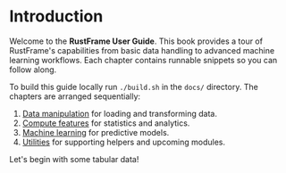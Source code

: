 # Introduction

Welcome to the **RustFrame User Guide**. This book provides a tour of
RustFrame's capabilities from basic data handling to advanced machine learning
workflows. Each chapter contains runnable snippets so you can follow along.

To build this guide locally run `./build.sh` in the `docs/` directory. The
chapters are arranged sequentially:

1. [Data manipulation](./data-manipulation.md) for loading and transforming data.
2. [Compute features](./compute.md) for statistics and analytics.
3. [Machine learning](./machine-learning.md) for predictive models.
4. [Utilities](./utilities.md) for supporting helpers and upcoming modules.

Let's begin with some tabular data!
